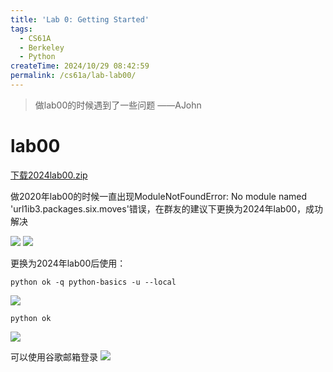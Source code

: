 ```yaml
---
title: 'Lab 0: Getting Started'
tags:
  - CS61A
  - Berkeley
  - Python
createTime: 2024/10/29 08:42:59
permalink: /cs61a/lab-lab00/
---
```


>做lab00的时候遇到了一些问题
——AJohn

# lab00
[下载2024lab00.zip](https://cs61a.org/lab/lab00/lab00.zip)

做2020年lab00的时候一直出现ModuleNotFoundError: No module named  'url1ib3.packages.six.moves'错误，在群友的建议下更换为2024年lab00，成功解决

![](https://cdn.jsdelivr.net/gh/zzyAJohn/Blog-Image/202410291905599.png)
![](https://cdn.jsdelivr.net/gh/zzyAJohn/Blog-Image/202410291907239.png)

更换为2024年lab00后使用：

```shell
python ok -q python-basics -u --local
```

![](https://cdn.jsdelivr.net/gh/zzyAJohn/Blog-Image/202410291908358.png)

```shell
python ok
```

![](https://cdn.jsdelivr.net/gh/zzyAJohn/Blog-Image/202410291910291.png)

可以使用谷歌邮箱登录
![](https://cdn.jsdelivr.net/gh/zzyAJohn/Blog-Image/202410291911746.png)